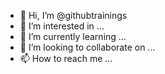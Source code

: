 - 👋 Hi, I’m @githubtrainings
- 👀 I’m interested in ...
- 🌱 I’m currently learning ...
- 💞️ I’m looking to collaborate on ...
- 📫 How to reach me ...

<!---
githubtrainings/githubtrainings is a ✨ special ✨ repository because its `README.md` (this file) appears on your GitHub profile.
You can click the Preview link to take a look at your changes.
--->
